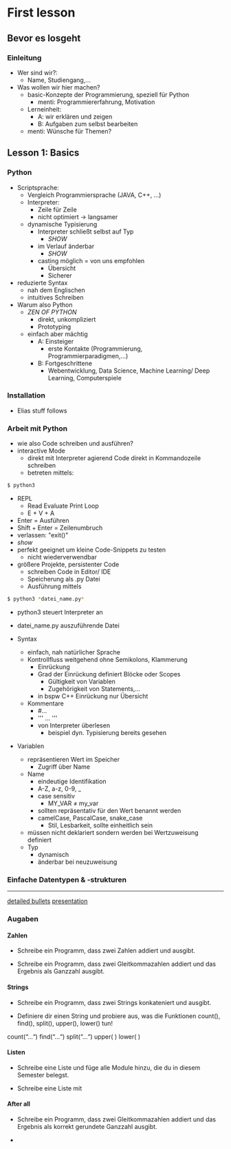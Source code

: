 # First lesson

## Bevor es losgeht

### Einleitung

- Wer sind wir?:
  - Name, Studiengang,...
- Was wollen wir hier machen?
  - basic-Konzepte der Programmierung, speziell für Python
    - menti: Programmiererfahrung, Motivation
  - Lerneinheit:
    - A: wir erklären und zeigen
    - B: Aufgaben zum selbst bearbeiten
  - menti: Wünsche für Themen?

## Lesson 1: Basics

### Python

- Scriptsprache:
  - Vergleich Programmiersprache (JAVA, C++, ...)
  - Interpreter:
    - Zeile für Zeile
    - nicht optimiert -> langsamer
  - dynamische Typisierung
    - Interpreter schließt selbst auf Typ
      - *SHOW*
    - im Verlauf änderbar
      - *SHOW*
    - casting möglich = von uns empfohlen
      - Übersicht
      - Sicherer
- reduzierte Syntax
  - nah dem Englischen
  - intuitives Schreiben
- Warum also Python
  - *ZEN OF PYTHON*
    - direkt, unkompliziert
    - Prototyping
  - einfach aber mächtig
    - A: Einsteiger
      - erste Kontakte (Programmierung, Programmierparadigmen,...)
    - B: Fortgeschrittene
      - Webentwicklung, Data Science, Machine Learning/ Deep Learning, Computerspiele

### Installation

- Elias stuff follows

### Arbeit mit Python

- wie also Code schreiben und ausführen?
- interactive Mode
  - direkt mit Interpreter agierend
  Code direkt in Kommandozeile schreiben
  - betreten mittels:

```zsh
$ python3
```

  - REPL
    - Read Evaluate Print Loop
    - E + V + A
  - Enter = Ausführen
  - Shift + Enter = Zeilenumbruch
  - verlassen: "exit()"
  - *show*
  - perfekt geeignet um kleine Code-Snippets zu testen 
    - nicht wiederverwendbar
- größere Projekte, persistenter Code
  - schreiben Code in Editor/ IDE 
  - Speicherung als .py Datei
  - Ausführung mittels 

```zsh
$ python3 *datei_name.py* 
```
  - python3 steuert Interpreter an
  - datei_name.py auszuführende Datei

- Syntax
  - einfach, nah natürlicher Sprache
  - Kontrollfluss weitgehend ohne Semikolons, Klammerung
    - Einrückung
    - Grad der Einrückung definiert Blöcke oder Scopes
      - Gültigkeit von Variablen
      - Zugehörigkeit von Statements,...
    - in bspw C++ Einrückung nur Übersicht
  - Kommentare
    - #...
    - ''' ... '''
    - von Interpreter überlesen
      - beispiel dyn. Typisierung bereits gesehen
- Variablen
  - repräsentieren Wert im Speicher
    - Zugriff über Name
  - Name
    - eindeutige Identifikation
    - A-Z, a-z, 0-9, _
    - case sensitiv
      - MY_VAR ≠ my_var
    - sollten repräsentativ für den Wert benannt werden
    - camelCase, PascalCase, snake_case
      - Stil, Lesbarkeit, sollte einheitlich sein
  - müssen nicht deklariert sondern werden bei Wertzuweisung definiert
  - Typ
    - dynamisch
    - änderbar bei neuzuweisung

### Einfache Datentypen & -strukturen

---

[detailed bullets](https://docs.google.com/document/d/1ajODE2xZRfZ0tcr0La8fF50Lt_4n9iv19isfEGMoNlY/edit)
[presentation](https://www.mentimeter.com/app/dashboard)


### Augaben

#### Zahlen

+ Schreibe ein Programm, dass zwei Zahlen addiert und ausgibt.

+ Schreibe ein Programm, dass zwei Gleitkommazahlen addiert und das Ergebnis als Ganzzahl ausgibt.

#### Strings

+ Schreibe ein Programm, dass zwei Strings konkateniert und ausgibt.

+ Definiere dir einen String und probiere aus, was die Funktionen count(), find(), split(), upper(), lower() tun!

count(“…“)
find(“…“)
split(“…“)
upper( )
lower( )

#### Listen

+ Schreibe eine Liste und füge alle Module hinzu, die du in diesem Semester belegst.

+ Schreibe eine Liste mit

#### After all

+ Schreibe ein Programm, dass zwei Gleitkommazahlen addiert und das Ergebnis als korrekt gerundete Ganzzahl ausgibt.

+ 

